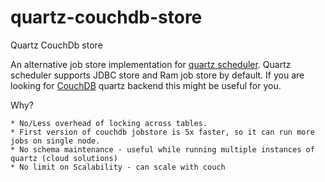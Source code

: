 quartz-couchdb-store
====================

Quartz CouchDb store

An alternative job store implementation for [quartz scheduler](http://quartz-scheduler.org/). Quartz scheduler
supports JDBC store and Ram job store by default. If you are looking for [CouchDB](http://couchdb.apache.org/) quartz backend this might be
useful for you.

Why?

    * No/Less overhead of locking across tables.
    * First version of couchdb jobstore is 5x faster, so it can run more jobs on single node.
    * No schema maintenance - useful while running multiple instances of quartz (cloud solutions)
    * No limit on Scalability - can scale with couch
